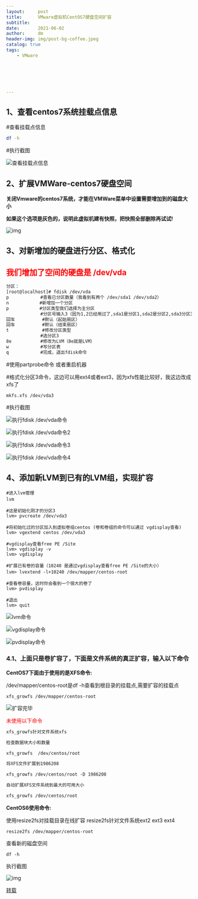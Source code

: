 ```yaml
---
layout:     post
title:      VMware虚拟机CentOS7硬盘空间扩容
subtitle:   
date:       2021-06-02
author:     dm
header-img: img/post-bg-coffee.jpeg
catalog: true
tags:
    - VMware






---
```


## 1、查看centos7系统挂载点信息

#查看挂载点信息

```sh
df -h  
```

#执行截图

![查看挂载点信息](https://raw.githubusercontents.com/DongMing0103/MarkdownCloudImage/master/data/%E6%9F%A5%E7%9C%8B%E6%8C%82%E8%BD%BD%E7%82%B9%E4%BF%A1%E6%81%AFdf-h.jpg)

 

## 2、扩展VMWare-centos7硬盘空间

**关闭Vmware的centos7系统，才能在VMWare菜单中设置需要增加到的磁盘大小**

**如果这个选项是灰色的，说明此虚拟机建有快照，把快照全部删除再试试!**

![img](https://images2018.cnblogs.com/blog/872610/201805/872610-20180524182550831-1169675176.png)

 

## 3、对新增加的硬盘进行分区、格式化

## <font color="red"> 我们增加了空间的硬盘是 /dev/vda</font>

```tex
分区： 
[root@localhost]# fdisk /dev/vda
p　　　　　　  #查看已分区数量（我看到有两个 /dev/sda1 /dev/sda2） 
n　　　　　　　#新增加一个分区
p　　　　　　　#分区类型我们选择为主分区 
　　　　　　   #分区号输入3（因为1,2已经用过了,sda1是分区1,sda2是分区2,sda3分区3） 
回车　　　　　  #默认（起始扇区）
回车　　　　　  #默认（结束扇区）
t　　　　　　　 #修改分区类型 
　　　　　　   #选分区3
8e　　　　　 　#修改为LVM（8e就是LVM）
w　　　　　  　#写分区表
q　　　　　  　#完成，退出fdisk命令
```

 #使用partprobe命令 或者重启机器

#格式化分区3命令，这边可以用ext4或者ext3，因为xfs性能比较好，我这边改成xfs了

```shell
mkfs.xfs /dev/vda3
```

#执行截图

![执行fdisk /dev/vda命令](https://raw.githubusercontents.com/DongMing0103/MarkdownCloudImage/master/data/%E6%89%A7%E8%A1%8Cfdisk%20/dev/sda%E5%91%BD%E4%BB%A4.jpg)

![执行fdisk /dev/vda命令2](https://raw.githubusercontents.com/DongMing0103/MarkdownCloudImage/master/data/%E6%89%A7%E8%A1%8Cfdisk%20/dev/vda%E5%91%BD%E4%BB%A42.jpg)

![执行fdisk /dev/vda命令3](https://raw.githubusercontents.com/DongMing0103/MarkdownCloudImage/master/data/%E6%89%A7%E8%A1%8Cfdisk%20/dev/vda%E5%91%BD%E4%BB%A43.jpg)

![执行fdisk /dev/vda命令4](https://raw.githubusercontents.com/DongMing0103/MarkdownCloudImage/master/data/%E6%89%A7%E8%A1%8Cfdisk%20/dev/vda%E5%91%BD%E4%BB%A44.jpg)

## 4、添加新LVM到已有的LVM组，实现扩容

```
#进入lvm管理
lvm　　　　　　　　　　　　           

#这是初始化刚才的分区3
lvm> pvcreate /dev/vda3

#将初始化过的分区加入到虚拟卷组centos (卷和卷组的命令可以通过 vgdisplay查看)
lvm> vgextend centos /dev/vda3

#vgdisplay查看free PE /Site
lvm> vgdisplay -v
lvm> vgdisplay

#扩展已有卷的容量（10240 是通过vgdisplay查看free PE /Site的大小）
lvm> lvextend -l+10240 /dev/mapper/centos-root　　

#查看卷容量，这时你会看到一个很大的卷了
lvm> pvdisplay

#退出
lvm> quit
```

![lvm命令](https://raw.githubusercontents.com/DongMing0103/MarkdownCloudImage/master/data/lvm.jpg)

![vgdisplay命令](https://raw.githubusercontents.com/DongMing0103/MarkdownCloudImage/master/data/vgdisplay%E5%91%BD%E4%BB%A4.jpg)


![pvdisplay命令](https://raw.githubusercontents.com/DongMing0103/MarkdownCloudImage/master/data/pvdisplay%E5%91%BD%E4%BB%A4.jpg)

### 4.1、上面只是卷扩容了，下面是文件系统的真正扩容，输入以下命令

**CentOS7下面由于使用的是XFS命令:**

/dev/mapper/centos-root是df -h查看到根目录的挂载点,需要扩容的挂载点

```shell
xfs_growfs /dev/mapper/centos-root
```

![扩容完毕](https://raw.githubusercontents.com/DongMing0103/MarkdownCloudImage/master/data/%E6%89%A9%E5%AE%B9%E5%AE%8C%E6%AF%95.jpg)

<font color="red">未使用以下命令</font>

``` tex
xfs_growfs针对文件系统xfs

检查数据块大小和数量

xfs_growfs  /dev/centos/root

将XFS文件扩展到1986208

xfs_growfs /dev/centos/root -D 1986208

自动扩展XFS文件系统到最大的可用大小

xfs_growfs /dev/centos/root

```

**CentOS6使用命令:**

使用resize2fs对挂载目录在线扩容
resize2fs针对文件系统ext2 ext3 ext4

```
resize2fs /dev/mapper/centos-root
```

查看新的磁盘空间

```shell
df -h
```

执行截图

![img](https://images2018.cnblogs.com/blog/872610/201805/872610-20180524183850522-2039464691.png)

[转载](https://www.cnblogs.com/Sungeek/p/9084510.html)
